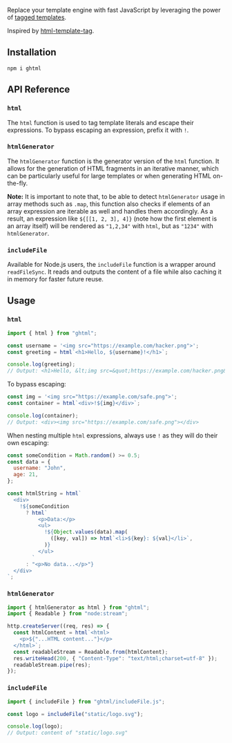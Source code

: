 Replace your template engine with fast JavaScript by leveraging the power of [tagged templates](https://developer.mozilla.org/en-US/docs/Web/JavaScript/Reference/Template_literals#tagged_templates).

Inspired by [html-template-tag](https://github.com/AntonioVdlC/html-template-tag).

## Installation

```shell
npm i ghtml
```

## API Reference

### `html`

The `html` function is used to tag template literals and escape their expressions. To bypass escaping an expression, prefix it with `!`.

### `htmlGenerator`

The `htmlGenerator` function is the generator version of the `html` function. It allows for the generation of HTML fragments in an iterative manner, which can be particularly useful for large templates or when generating HTML on-the-fly.

**Note:** It is important to note that, to be able to detect `htmlGenerator` usage in array methods such as `.map`, this function also checks if elements of an array expression are iterable as well and handles them accordingly. As a result, an expression like `${[[1, 2, 3], 4]}` (note how the first element is an array itself) will be rendered as `"1,2,34"` with `html`, but as `"1234"` with `htmlGenerator`.

### `includeFile`

Available for Node.js users, the `includeFile` function is a wrapper around `readFileSync`. It reads and outputs the content of a file while also caching it in memory for faster future reuse.

## Usage

### `html`

```js
import { html } from "ghtml";

const username = '<img src="https://example.com/hacker.png">';
const greeting = html`<h1>Hello, ${username}!</h1>`;

console.log(greeting);
// Output: <h1>Hello, &lt;img src=&quot;https://example.com/hacker.png&quot;&gt;</h1>
```

To bypass escaping:

```js
const img = '<img src="https://example.com/safe.png">';
const container = html`<div>!${img}</div>`;

console.log(container);
// Output: <div><img src="https://example.com/safe.png"></div>
```

When nesting multiple `html` expressions, always use `!` as they will do their own escaping:

```js
const someCondition = Math.random() >= 0.5;
const data = {
  username: "John",
  age: 21,
};

const htmlString = html`
  <div>
    !${someCondition
      ? html`
          <p>Data:</p>
          <ul>
            !${Object.values(data).map(
              ([key, val]) => html`<li>${key}: ${val}</li>`,
            )}
          </ul>
        `
      : "<p>No data...</p>"}
  </div>
`;
```

### `htmlGenerator`

```js
import { htmlGenerator as html } from "ghtml";
import { Readable } from "node:stream";

http.createServer((req, res) => {
  const htmlContent = html`<html>
    <p>${"...HTML content..."}</p>
  </html>`;
  const readableStream = Readable.from(htmlContent);
  res.writeHead(200, { "Content-Type": "text/html;charset=utf-8" });
  readableStream.pipe(res);
});
```

### `includeFile`

```js
import { includeFile } from "ghtml/includeFile.js";

const logo = includeFile("static/logo.svg");

console.log(logo);
// Output: content of "static/logo.svg"
```
